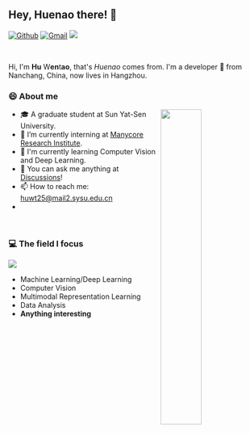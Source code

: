 ## Hey, Huenao there! :wave:
[![Github](https://img.shields.io/badge/-Github-000?style=flat&logo=Github&logoColor=white)](https://github.com/Huenao)
[![Gmail](https://img.shields.io/badge/-Gmail-c14438?style=flat&logo=Gmail&logoColor=white)](mailto:hwt0309@gmail.com)
![](https://visitor-badge.glitch.me/badge?page_id=ValensHu.ValensHu)

&nbsp;

Hi, I'm **Hu** W**en**t**ao**, that's *Huenao* comes from. I'm a developer :rocket: from Nanchang, China, now lives in Hangzhou​.

### :smile: About me

[<img align="right" width="40%" src="https://github-readme-stats.vercel.app/api?username=Huenao&show_icons=true">](https://metrics.lecoq.io/Huenao#gh-light-mode-only)

-	:mortar_board: A graduate student at Sun Yat-Sen University.
-	:briefcase: I’m currently interning at [Manycore Research Institute](https://github.com/manycore-research/).
-	:seedling: I'm currently learning ​Computer Vision and Deep Learning.
-	:speech_balloon: You can ask me anything at [Discussions](https://github.com/Huenao/Huenao/discussions)!
-	:mailbox: How to reach me: huwt25@mail2.sysu.edu.cn 
-	

&nbsp;

### :computer: The field I focus
[<img src="https://github-readme-stats.vercel.app/api/top-langs/?username=Huenao&show_icons=true">](https://metrics.lecoq.io/Huenao#gh-dark-mode-only)

- Machine Learning/Deep Learning
- Computer Vision
- Multimodal Representation Learning
- Data Analysis
- **Anything interesting**



